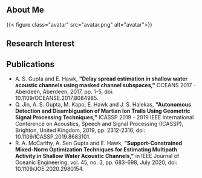 ## About Me

{{< figure class="avatar" src="avatar.png" alt="avatar">}}



## Research Interest



## Publications

- A. S. Gupta and E. Hawk, **"Delay spread estimation in shallow water acoustic channels using masked channel subspaces,"** OCEANS 2017 - Aberdeen, Aberdeen, 2017, pp. 1-5, doi: 10.1109/OCEANSE.2017.8084985.
- Q. Jin, A. S. Gupta, M. Kapo, E. Hawk and J. S. Halekas, **"Autonomous Detection and Disambiguation of Martian Ion Trails Using Geometric Signal Processing Techniques,"** ICASSP 2019 - 2019 IEEE International Conference on Acoustics, Speech and Signal Processing (ICASSP), Brighton, United Kingdom, 2019, pp. 2312-2316, doi: 10.1109/ICASSP.2019.8683101.
- R. A. McCarthy, A. Sen Gupta and E. Hawk, **"Support-Constrained Mixed-Norm Optimization Techniques for Estimating Multipath Activity in Shallow Water Acoustic Channels,"** in IEEE Journal of Oceanic Engineering, vol. 45, no. 3, pp. 683-698, July 2020, doi: 10.1109/JOE.2020.2980154.
